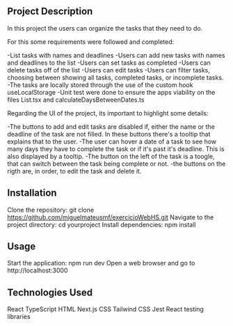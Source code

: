 ## Project Description

In this project the users can organize the tasks that they need to do.

For this some requirements were followed and completed:

-List tasks with names and deadlines
-Users can add new tasks with names and deadlines to the list
-Users can set tasks as completed
-Users can delete tasks off of the list
-Users can edit tasks
-Users can filter tasks, choosing between showing all tasks, completed tasks, or incomplete tasks.
-The tasks are locally stored through the use of the custom hook useLocalStorage
-Unit test were done to ensure the apps viability on the files List.tsx and calculateDaysBetweenDates.ts

Regarding the UI of the project, its important to highlight some details:

-The buttons to add and edit tasks are disabled if, either the name or the deadline of the task are not filled. In these buttons there's a tooltip that explains that to the user.
-The user can hover a date of a task to see how many days they have to complete the task or if it's past it's deadline. This is also displayed by a tooltip.
-The button on the left of the task is a toogle, that can switch between the task being complete or not.
-the buttons on the rigth are, in order, to edit the task and delete it.

## Installation

Clone the repository: git clone https://github.com/miguelmateusmf/exercicioWebHS.git
Navigate to the project directory: cd yourproject
Install dependencies: npm install

## Usage

Start the application: npm run dev
Open a web browser and go to http://localhost:3000

## Technologies Used

React
TypeScript
HTML
Next.js
CSS
Tailwind CSS
Jest
React testing libraries

